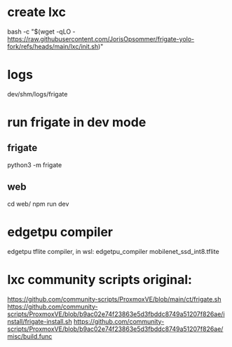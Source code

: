 # create lxc

bash -c "$(wget -qLO - https://raw.githubusercontent.com/JorisOpsommer/frigate-yolo-fork/refs/heads/main/lxc/init.sh)"

# logs

dev/shm/logs/frigate

# run frigate in dev mode

## frigate

python3 -m frigate

## web

cd web/
npm run dev

# edgetpu compiler

edgetpu tflite compiler, in wsl:
edgetpu_compiler mobilenet_ssd_int8.tflite

# lxc community scripts original:

https://github.com/community-scripts/ProxmoxVE/blob/main/ct/frigate.sh
https://github.com/community-scripts/ProxmoxVE/blob/b9ac02e74f23863e5d3fbddc8749a51207f826ae/install/frigate-install.sh
https://github.com/community-scripts/ProxmoxVE/blob/b9ac02e74f23863e5d3fbddc8749a51207f826ae/misc/build.func
